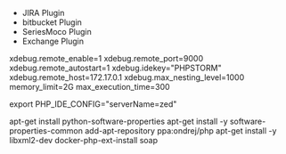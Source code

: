  - JIRA Plugin
 - bitbucket Plugin
 - SeriesMoco Plugin
 - Exchange Plugin
 
 
 xdebug.remote_enable=1
 xdebug.remote_port=9000
 xdebug.remote_autostart=1
 xdebug.idekey="PHPSTORM"
 xdebug.remote_host=172.17.0.1
 xdebug.max_nesting_level=1000
 memory_limit=2G
 max_execution_time=300
 
 export PHP_IDE_CONFIG="serverName=zed"
 
 
 apt-get install python-software-properties
 apt-get install -y software-properties-common
 add-apt-repository ppa:ondrej/php
apt-get install -y libxml2-dev
docker-php-ext-install soap
